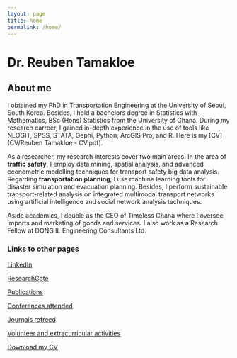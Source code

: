 ```yaml
---
layout: page
title: home
permalink: /home/
---
```


# Dr. Reuben Tamakloe

## About me
I obtained my PhD in Transportation Engineering at the University of Seoul, South Korea. Besides, I hold a bachelors degree in Statistics with Mathematics, BSc (Hons) Statistics from the University of Ghana. During my research carreer, I gained in-depth experience in the use of tools like NLOGIT, SPSS, STATA, Gephi, Python, ArcGIS Pro, and R. Here is my [CV](CV/Reuben Tamakloe - CV.pdf). 

As a researcher, my research interests cover two main areas. In the area of **traffic safety**, I employ  data mining, spatial analysis, and advanced econometric modelling techniques for transport safety big data analysis. Regarding **transportation planning**, I use machine learning tools for disaster simulation and evacuation planning. Besides, I perform sustainable transport-related analysis on integrated multimodal transport networks using artificial intelligence and social network analysis techniques. 

Aside academics, I double as the CEO of Timeless Ghana where I oversee imports and marketing of goods and services. I also work as a  Research Fellow at DONG IL Engineering Consultants Ltd.


### Links to other pages

[LinkedIn](https://www.linkedin.com/in/drtamakloe/)

[ResearchGate](https://www.researchgate.net/profile/Reuben-Tamakloe)

[Publications](Publications.md)

[Conferences attended](Conferences.md)

[Journals refreed](Journals.md)

[Volunteer and extracurricular activities](Volunteer.md)

[Download my CV](CV.md)


